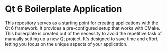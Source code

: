 # Qt 6 Boilerplate Application

This repository serves as a starting point for creating applications with the Qt 6 framework. It provides a pre-configured setup that works with CMake. This boilerplate is created out of the necessity to avoid the repetitive task of manually setting up a new Qt project. It's designed to save time and effort, letting you focus on the unique aspects of your application.
